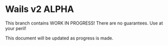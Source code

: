 # Wails v2 ALPHA

This branch contains WORK IN PROGRESS! There are no guarantees. Use at your peril! 

This document will be updated as progress is made.

